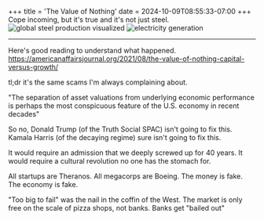 +++
title = 'The Value of Nothing'
date = 2024-10-09T08:55:33-07:00
+++
Cope incoming, but it's true and it's not just steel.
![global steel production visualized](/img/dump/global_steel_prod.jpg)
![electricity generation](/img/dump/electric_generation.jpg)

---
Here's good reading to understand what happened.
https://americanaffairsjournal.org/2021/08/the-value-of-nothing-capital-versus-growth/

tl;dr it's the same scams I'm always complaining about.

"The separation of asset valuations from underlying economic performance is perhaps the most conspicuous feature of the U.S. economy in recent decades"

So no, Donald Trump (of the Truth Social SPAC) isn't going to fix this. Kamala Harris (of the decaying regime) sure isn't going to fix this.

It would require an admission that we deeply screwed up for 40 years. It would require a cultural revolution no one has the stomach for.

All startups are Theranos. All megacorps are Boeing. The money is fake. The economy is fake.

"Too big to fail" was the nail in the coffin of the West. The market is only free on the scale of pizza shops, not banks. Banks get "bailed out"
